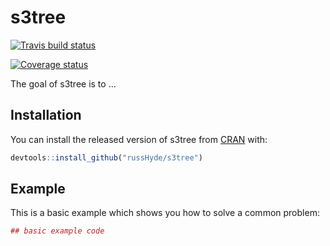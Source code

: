 
<!-- README.md is generated from README.Rmd. Please edit that file -->

# s3tree

[![Travis build
status](https://travis-ci.org/russHyde/s3tree.svg?branch=master)](https://travis-ci.org/russHyde/s3tree)

[![Coverage
status](https://codecov.io/gh/russHyde/s3tree/branch/master/graph/badge.svg)](https://codecov.io/github/russHyde/s3tree?branch=master)

The goal of s3tree is to …

## Installation

You can install the released version of s3tree from
[CRAN](https://CRAN.R-project.org) with:

``` r
devtools::install_github("russHyde/s3tree")
```

## Example

This is a basic example which shows you how to solve a common problem:

``` r
## basic example code
```

